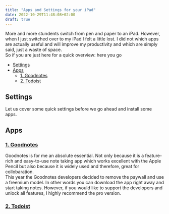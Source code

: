 ```yaml
---
title: "Apps and Settings for your iPad"
date: 2022-10-29T11:48:08+02:00
draft: true
---
```


More and more stundents switch from pen and paper to an iPad. However, when I just switched over to my iPad I felt a little lost. I did not which apps are actually useful and will improve my productivity and which are simply said, just a waste of space.<br>
So if you are just here for a quick overview: here you go

- [Settings](#settings)
- [Apps](#apps)
  - [1. Goodnotes](#1-goodnotes)
  - [2. Todoist](#2-todoist)


## Settings

 Let us cover some quick settings before we go ahead and install some apps. 

## Apps

### [1. Goodnotes](https://apps.apple.com/app/apple-store/id1444383602)

Goodnotes is for me an absolute essential. Not only because it is a feature-rich and easy-to-use note taking app which works excellent with the Apple Pencil but also because it is widely used and therefore, great for collobaration.<br>
This year the Goodnotes developers decided to remove the paywall and use a freemium model. In other words you can download the app right away and start taking notes. However, if you would like to support the developers and unlock all features, I highly recommend the pro version. 

### [2. Todoist](https://geo.itunes.apple.com/us/app/todoist-to-do-list-task-manager/id572688855)